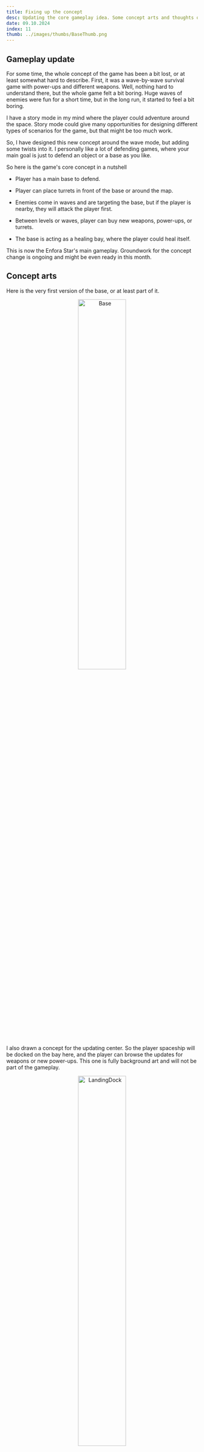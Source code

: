 ```yaml
---
title: Fixing up the concept
desc: Updating the core gameplay idea. Some concept arts and thoughts of the current events.
date: 09.10.2024
index: 11
thumb: ../images/thumbs/BaseThumb.png
---
```



## Gameplay update

For some time, the whole concept of the game has been a bit lost, or at least somewhat hard to describe. First, it was a wave-by-wave survival game with power-ups and different weapons. Well, nothing hard to understand there, but the whole game felt a bit boring. Huge waves of enemies were fun for a short time, but in the long run, it started to feel a bit boring.

I have a story mode in my mind where the player could adventure around the space. Story mode could give many opportunities for designing different types of scenarios for the game, but that might be too much work.

So, I have designed this new concept around the wave mode, but adding some twists into it. I personally like a lot of defending games, where your main goal is just to defend an object or a base as you like.

So here is the game's core concept in a nutshell

- Player has a main base to defend.

- Player can place turrets in front of the base or around the map.

- Enemies come in waves and are targeting the base, but if the player is nearby, they will attack the player first.

- Between levels or waves, player can buy new weapons, power-ups, or turrets.

- The base is acting as a healing bay, where the player could heal itself.

This is now the Enfora Star's main gameplay.
Groundwork for the concept change is ongoing and might be even ready in this month.

## Concept arts

Here is the very first version of the base, or at least part of it.

 <center> <img src="/images/post11/Base.gif" alt="Base" style="width:50%;height:auto;margin:auto"></img></center>

I also drawn a concept for the updating center. So the player spaceship will be docked on the bay here, and the player can browse the updates for weapons or new power-ups. This one is fully background art and will not be part of the gameplay.

 <center> <img src="/images/post11/LandingDock.gif" alt="LandingDock" style="width:50%;height:auto;margin:auto"></img></center>

## Godot and its community

I'm not going to make a huge statement about the recent events in the Godot community, but I understand people who are full of the Godot and its officials right now. I do not follow that much what is happening on the social media platforms, and I actually heard this first from a friend of mine.
So, this overall situation will not affect my work with Godot and I only see a game development tool here. Anyhow, I'm going to follow the Redot project with great interest, and I wish them good luck with their Godot fork! (Btw, their logo looks a way cooler than Godot's original!)

I already thanked the user-supported forums community for voting this project to the featured projects showcase on the [X](https://x.com/TheAspenDev/status/1841860493583040667). But I'd like to thank them again here too! That really made my day when I regonized this whole thing, and that gave me a great boost for working on the project.

So, thanks once again, users on the community forum!

## It's almost Halloween.

I think that's all for now. I'm maybe a bit early, but happy Halloween to everyone!

_Teemu, TheAspen_
